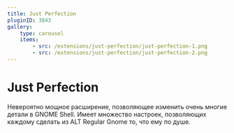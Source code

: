 ```yaml
---
title: Just Perfection
pluginID: 3843
gallery:
    type: carousel
    items:
        - src: /extensions/just-perfection/just-perfection-1.png
        - src: /extensions/just-perfection/just-perfection-2.png
---
```


# Just Perfection

Невероятно мощное расширение, позволяющее изменить очень многие детали в GNOME Shell. Имеет множество настроек, позволяющих каждому сделать из ALT Regular Gnome то, что ему по душе.

<AGWGallery/>

<!--@include: ./parts/show-install-steps.md-->
